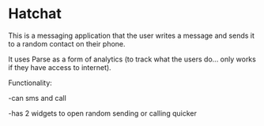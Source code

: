 # Hatchat

This is a messaging application that the user writes a message and sends it to a random contact on their phone.

It uses Parse as a form of analytics (to track what the users do... only works if they have access to internet). 

Functionality:

-can sms and call

-has 2 widgets to open random sending or calling quicker 
